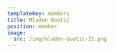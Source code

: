 ```yaml
---
templateKey: members
title: Mladen Buotić
position: member
image:
  src: /img/mladen-buotić-21.png
---
```

